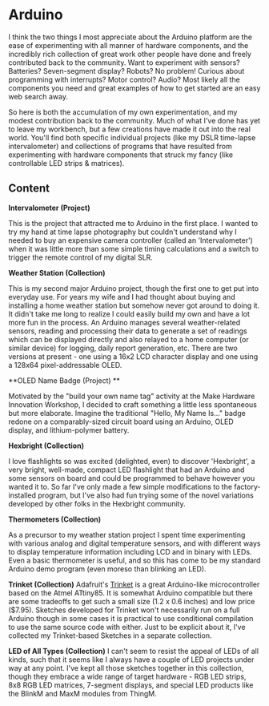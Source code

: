 Arduino
===============

I think the two things I most appreciate about the Arduino platform are the ease of experimenting with all manner of hardware components, and the incredibly rich collection of great work other people have done and freely contributed back to the community.  Want to experiment with sensors? Batteries? Seven-segment display? Robots? No problem!  Curious about programming with interrupts?  Motor control?  Audio?  Most likely all the components you need and great examples of how to get started are an easy web search away.

So here is both the accumulation of my own experimentation, and my modest contribution back to the community.  Much of what I've done has yet to leave my workbench, but a few creations have made it out into the real world.  You'll find both specific individual projects (like my DSLR time-lapse intervalometer) and collections of programs that have resulted from experimenting with hardware components that struck my fancy (like controllable LED strips & matrices). 

## Content

**Intervalometer (Project)**

This is the project that attracted me to Arduino in the first place.  I wanted to try my hand at time lapse photography but couldn't understand why I needed to buy an expensive camera controller (called an 'Intervalometer') when it was little more than some simple timing calculations and a switch to trigger the remote control of my digital SLR.

**Weather Station (Collection)**

This is my second major Arduino project, though the first one to get put into everyday use.  For years my wife and I had thought about buying and installing a home weather station but somehow never got around to doing it.  It didn't take me long to realize I could easily build my own and have a lot more fun in the process.  An Arduino manages several weather-related sensors, reading and processing their data to generate a set of readings which can be displayed directly and also relayed to a home computer (or similar device) for logging, daily report generation, etc. There are two versions at present - one using a 16x2 LCD character display and one using a 128x64 pixel-addressable OLED.

**OLED Name Badge (Project) **

Motivated by the "build your own name tag" activity at the Make Hardware Innovation Workshop, I decided to craft something a little less spontaneous but more elaborate. Imagine the traditional "Hello, My Name Is..." badge redone on a comparably-sized circuit board using an Arduino, OLED display, and lithium-polymer battery.

**Hexbright (Collection)**

I love flashlights so was excited (delighted, even) to discover 'Hexbright', a very bright, well-made, compact LED flashlight that had an Arduino and some sensors on board and could be programmed to behave however you wanted it to. So far I've only made a few simple modifications to the factory-installed program, but I've also had fun trying some of the novel variations developed by other folks in the Hexbright community.

**Thermometers (Collection)**

As a precursor to my weather station project I spent time experimenting with various analog and digital temperature sensors, and with different ways to display temperature information including LCD and in binary with LEDs.  Even a basic thermometer is useful, and so this has come to be my standard Arduino demo program (even moreso than blinking an LED).

**Trinket (Collection)**
Adafruit's [Trinket](http://www.adafruit.com/products/1501) is a great Arduino-like microcontroller based on the Atmel ATtiny85.  It is somewhat Arduino compatible but there are some tradeoffs to get such a small size (1.2 x 0.6 inches) and low price ($7.95).  Sketches developed for Trinket won't necessarily run on a full Arduino though in some cases it is practical to use conditional compilation to use the same source code with either.  Just to be explicit about it, I've collected my Trinket-based Sketches in a separate collection.

**LED of All Types (Collection)**
I can't seem to resist the appeal of LEDs of all kinds, such that it seems like I always have a couple of LED projects under way at any point.  I've kept all those sketches together in this collection, though they embrace a wide range of target hardware - RGB LED strips, 8x8 RGB LED matrices, 7-segment displays, and special LED products like the BlinkM and MaxM modules from ThingM.

